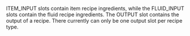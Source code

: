 ITEM_INPUT slots contain item recipe ingredients, while the FLUID_INPUT slots contain the fluid recipe ingredients. The OUTPUT slot contains the output of a recipe. There currently can only be one output slot per recipe type.
